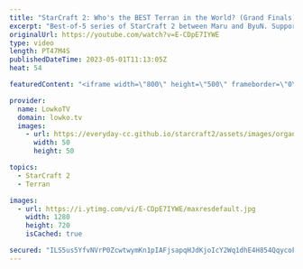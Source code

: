 ```yaml
---
title: "StarCraft 2: Who's the BEST Terran in the World? (Grand Finals)"
excerpt: "Best-of-5 series of StarCraft 2 between Maru and ByuN. Support my work: https://patreon.com/lowkotv Lowko Merch: https://lowko.shop  KSL's Patreon: https://www.patreon.com/KoreanStarcraftLeague/  My YouTube channels: https://youtube.com/lowkotv https://youtube.com/morelowko https://youtube.com/lowkoclips"
originalUrl: https://youtube.com/watch?v=E-CDpE7IYWE
type: video
length: PT47M4S
publishedDateTime: 2023-05-01T11:13:05Z
heat: 54

featuredContent: "<iframe width=\"800\" height=\"500\" frameborder=\"0\" src=\"https://www.youtube.com/embed/E-CDpE7IYWE\" allow=\"accelerometer; autoplay; encrypted-media; gyroscope; picture-in-picture\" allowfullscreen></iframe>"

provider:
  name: LowkoTV
  domain: lowko.tv
  images:
    - url: https://everyday-cc.github.io/starcraft2/assets/images/organizations/lowko.tv-50x50.jpg
      width: 50
      height: 50

topics:
  - StarCraft 2
  - Terran

images:
  - url: https://i.ytimg.com/vi/E-CDpE7IYWE/maxresdefault.jpg
    width: 1280
    height: 720
    isCached: true

secured: "ILS5us5YfvNVrP0ZcwtwymKn1pIAFjsapqHJdKjoIcY2Wq1dhE4H854QqycoFcGpDNNN+A9icGiLsr1cnsE8u6wUqX7MvLxbnlIJPfNjr48lH9Iu4B1D2RwCJGU/+mIfjmErFfizFpNKqbgWUObolmrUjZ0fwURaL3/3z+kHDZPP3yUuzrEPnd5XrT+hQh64HfKXM2pLGvFu7MTi3sTs4Hl64W/NRSE85ecwnX9SNaZsObkzo28Q/0AFXO/0zLv1Lt+0scehVPwXDgRYisTXTnkuV8UInGFmhQIzB5YO4WlwcjWhgXCXMAf7ry9C9y+ugfld9eZNF38CpTM382jULthNWCAlmVwx16L1vR/S+6hVq8EcxCXB/lWU6SCcIi8Uua2TSXYmLKUw6+JiyATD9TnFVjvmkGBEaTlGZEBiLZE=;Uo1lDYanC4Ali3GZDaQ57Q=="
---
```


